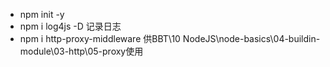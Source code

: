 - npm init -y
- npm i log4js -D 记录日志
- npm i http-proxy-middleware 供BBT\10 NodeJS\node-basics\04-buildin-module\03-http\05-proxy使用